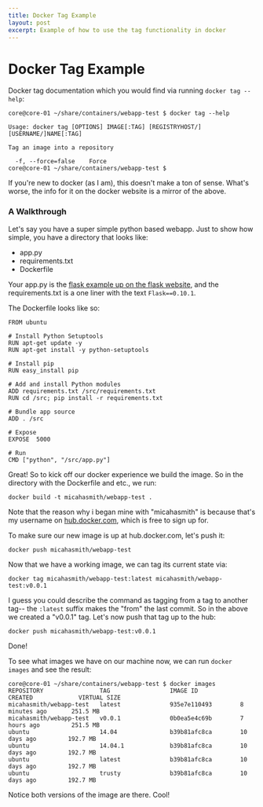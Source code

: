 ```yaml
---
title: Docker Tag Example
layout: post
excerpt: Example of how to use the tag functionality in docker
---
```


# Docker Tag Example

Docker tag documentation which you would find via running `docker tag --help`:

```
core@core-01 ~/share/containers/webapp-test $ docker tag --help

Usage: docker tag [OPTIONS] IMAGE[:TAG] [REGISTRYHOST/][USERNAME/]NAME[:TAG]

Tag an image into a repository

  -f, --force=false    Force
core@core-01 ~/share/containers/webapp-test $
```

If you're new to docker (as I am), this doesn't make a ton of sense. What's worse, the info for it on the docker website is a mirror of the above. 

### A Walkthrough

Let's say you have a super simple python based webapp. Just to show how simple, you have a directory that looks like: 

- app.py
- requirements.txt
- Dockerfile

Your app.py is the [flask example up on the flask website](http://flask.pocoo.org/docs/0.10/quickstart/), and the requirements.txt is a one liner with the text `Flask==0.10.1`.

The Dockerfile looks like so:

```
FROM ubuntu

# Install Python Setuptools
RUN apt-get update -y
RUN apt-get install -y python-setuptools

# Install pip
RUN easy_install pip

# Add and install Python modules
ADD requirements.txt /src/requirements.txt
RUN cd /src; pip install -r requirements.txt

# Bundle app source
ADD . /src

# Expose
EXPOSE  5000

# Run
CMD ["python", "/src/app.py"]
```

Great! So to kick off our docker experience we build the image. So in the directory with the Dockerfile and etc., we run:

```
docker build -t micahasmith/webapp-test .

```

Note that the reason why i began mine with "micahasmith" is because that's my username on [hub.docker.com](http://hub.docker.com), which is free to sign up for. 

To make sure our new image is up at hub.docker.com, let's push it:
```
docker push micahasmith/webapp-test
```

Now that we have a working image, we can tag its current state via:
```
docker tag micahasmith/webapp-test:latest micahasmith/webapp-test:v0.0.1
```

I guess you could describe the command as tagging from a tag to another tag-- the `:latest` suffix makes the "from" the last commit. So in the above we created a "v0.0.1" tag. Let's now push that tag up to the hub:
```
docker push micahasmith/webapp-test:v0.0.1
```

Done!

To see what images we have on our machine now, we can run `docker images` and see the result:

```
core@core-01 ~/share/containers/webapp-test $ docker images
REPOSITORY                TAG                 IMAGE ID            CREATED             VIRTUAL SIZE
micahasmith/webapp-test   latest              935e7e110493        8 minutes ago       251.5 MB
micahasmith/webapp-test   v0.0.1              0b0ea5e4c69b        7 hours ago         251.5 MB
ubuntu                    14.04               b39b81afc8ca        10 days ago         192.7 MB
ubuntu                    14.04.1             b39b81afc8ca        10 days ago         192.7 MB
ubuntu                    latest              b39b81afc8ca        10 days ago         192.7 MB
ubuntu                    trusty              b39b81afc8ca        10 days ago         192.7 MB
```

Notice both versions of the image are there. Cool!


